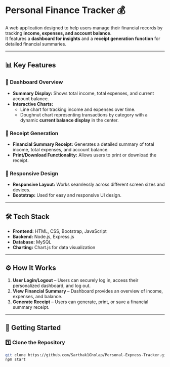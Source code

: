 # Personal Finance Tracker 💰

A web application designed to help users manage their financial records by tracking **income, expenses, and account balance**.  
It features a **dashboard for insights** and a **receipt generation function** for detailed financial summaries.

---

## 📊 Key Features

### 🔹 Dashboard Overview
- **Summary Display:** Shows total income, total expenses, and current account balance.  
- **Interactive Charts:**
  - Line chart for tracking income and expenses over time.  
  - Doughnut chart representing transactions by category with a dynamic **current balance display** in the center.  

### 🔹 Receipt Generation
- **Financial Summary Receipt:** Generates a detailed summary of total income, total expenses, and account balance.  
- **Print/Download Functionality:** Allows users to print or download the receipt.  

### 🔹 Responsive Design
- **Responsive Layout:** Works seamlessly across different screen sizes and devices.  
- **Bootstrap:** Used for easy and responsive UI design.  

---

## 🛠 Tech Stack
- **Frontend:** HTML, CSS, Bootstrap, JavaScript  
- **Backend:** Node.js, Express.js  
- **Database:** MySQL  
- **Charting:** Chart.js for data visualization  

---

## ⚙️ How It Works
1. **User Login/Logout** – Users can securely log in, access their personalized dashboard, and log out.  
2. **View Financial Summary** – Dashboard provides an overview of income, expenses, and balance.  
3. **Generate Receipt** – Users can generate, print, or save a financial summary receipt.  

---

## 🚀 Getting Started

### 1️⃣ Clone the Repository
```bash
git clone https://github.com/Sarthak1Gholap/Personal-Expness-Tracker.git
npm start
